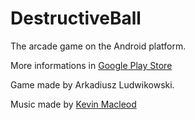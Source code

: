 # DestructiveBall
The arcade game on the Android platform.

More informations in [Google Play Store](https://play.google.com/store/apps/details?id=com.ArkadiuszLudwikowski.DestructiveBall)

Game made by Arkadiusz Ludwikowski.

Music made by [Kevin Macleod](https://incompetech.com/)
